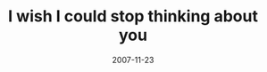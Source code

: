 ---
layout: base.njk
title : 'I wish I could stop thinking about you' 
view_title : 'I wish I could stop thinking about you' 
year : '2007' 
date : '2007-11-23' 
img_file : '/drawing/iwishicouldstopthinkingaboutyou.png' 
html_file : 'iwishicouldstopthinkingaboutyou' 
next_html : 'itswhatido.html' 
year_order : '268' 
permalink : "title/{{html_file}}.html"
---